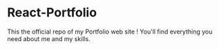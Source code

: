 # React-Portfolio
This the official repo of my Portfolio web site ! You'll find everything you need about me and my skills.
